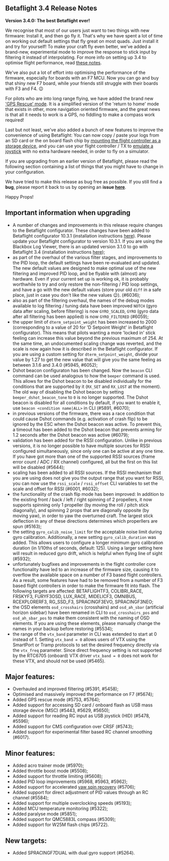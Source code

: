 ## Betaflight 3.4 Release Notes

**Version 3.4.0: The best Betaflight ever!**

We recognise that most of our users just want to two things with new firmware: Install it, and then go fly it. That's why we have spent a lot of time on working out default settings that fly great on most quads. Just install it and try for yourself! To make your craft fly even better, we've added a brand-new, experimental mode to improve the response to stick input by filtering it instead of interpolating. For more info on setting up 3.4 to optimise flight performance, read [these notes](https://github.com/betaflight/betaflight/wiki/Tuning-Tips-for-Betaflight-3.4).

We've also put a lot of effort into optimising the performance of the firmware, especially for boards with an F7 MCU. Now you can go and buy that shiny new F7 board, while your friends still struggle with their boards with F3 and F4. :wink:

For pilots who are into long range flying, we have added the brand new ['GPS Rescue' mode](https://github.com/betaflight/betaflight/wiki/GPS-rescue-mode). It is a simplified version of the 'return to home' mode that exists in other, more navigation oriented firmware, and the great news is that all it needs to work is a GPS, no fiddling to make a compass work required!

Last but not least, we've also added a bunch of new features to improve the convenience of using Betaflight: You can now copy / paste your logs from an SD card or the on board flash chip by [mounting the flight controller as a storage device](https://github.com/betaflight/betaflight/wiki/Mass-Storage-Device-(MSC)-Support), and you can use your flight controller / TX to [emulate a joystick](https://github.com/betaflight/betaflight/wiki/HID-Joystick-Support) with no extra hardware needed, in order to fly on a simulator.

If you are upgrading from an earlier version of Betaflight, please read the following section containing a list of things that you might have to change in your configuration.

We have tried to make this release as bug free as possible. If you still find a **bug**, please report it back to us by opening an **issue [here](https://github.com/betaflight/betaflight/issues)**.

Happy Props!


## Important information when upgrading

- A number of changes and improvements in this release require changes to the Betaflight configurator. These changes have been added to Betaflight configurator 10.3.1 (installation instructions [here](https://github.com/betaflight/betaflight-configurator#installation)). Please update your Betaflight configurator to version 10.3.1. If you are using the Blackbox Log Viewer, there is an updated version 3.1.0 to go with Betaflight 3.4 (installation instructions [here](https://github.com/betaflight/blackbox-log-viewer#installation));
- as part of the overhaul of the various filter stages, and improvements to the PID loop, the default settings have been re-evaluated and updated. The new default values are designed to make optimal use of the new filtering and improved PID loop, and be flyable with (almost) any hardware. Even if your current set up is working ok, it is probably worthwhile to try and only restore the non-filtering / PID loop settings, and have a go with the new default values (store your old `diff` in a safe place, just in case you don't like the new values :wink:). (#6036);
- also as part of the filtering overhaul, the names of the debug modes available to log filtering / tuning data have been improved `NOTCH` (gyro data after scaling, before filtering) is now `GYRO_SCALED`, `GYRO` (gyro data after all filtering has been applied) is now `GYRO_FILTERED` (#6059);
- the upper limit of `dterm_setpoint_weight` has been increased to 2000 (corresponding to a value of 20 for 'D Setpoint Weight' in Betaflight configurator). This means that pilots wanting a more 'locked in' stick feeling can increase this value beyond the previous maximum of 254. At the same time, an undocumented scaling change was reverted, and the scale is now again how it is described in the Betaflight configurator. If you are using a custom setting for `dterm_setpoint_weight`, divide your value by 1.27 to get the new value that will give you the same feeling as between 3.1.6 and 3.4.0 (#5945, #6052);
- Dshot beacon configuraton has been changed. Now the `beacon` CLI command can be used analogous to how the `beeper` command is used. This allows for the Dshot beacon to be disabled individually for the conditions that are supported by it (`RX_SET` and `RX_LOST` at the moment). The old way of disabling the Dshot beacon by setting `beeper_dshot_beacon_tone` to `0` is no longer supported. The Dshot beacon is disabled for all conditions by default, if you want to enable it, use `beacon <condition name|ALL>` in CLI (#5891, #6070);
- in previous versions of the firmware, there was a race condition that could cause Dshot commands (e.g. activation of crash flip) to be ignored by the ESC when the Dshot beacon was active. To prevent this, a timeout has been added to the Dshot beacon that prevents arming for 1.2 seconds after the Dshot beacon was active (#6079);
- validation has been added for the RSSI configuration. Unlike in previous versions, it is no longer possible to have multiple sources for RSSI configured simultaneously, since only one can be active at any one time. If you have got more than one of the supported RSSI sources (frame error count / ADC / RX channel) configured, all but the first on this list will be disabled (#5644);
- scaling has been added to all RSSI sources. If the RSSI mechanism that you are using does not give you the output range that you want for RSSI, you can now use the `rssi_scale` / `rssi_offset` CLI variables to set the scale and offset for RSSI (#6001, #6032);
- the functionality of the crash flip mode has been improved: In addition to the existing front / back / left / right spinning of 2 propellers, it now supports spinning only 1 propeller (by moving the roll / pitch stick diagonally), and spinning 2 props that are diagonally opposite (by moving yaw), in order to yaw the overturned craft. The largest stick deflection in any of these directions determines which properllers are spun (#5163);
- the setting `gyro_calib_noise_limit` for the acceptable noise limit during gyro calibration. Additionally, a new setting `gyro_calib_duration` was added. This allows users to configure a longer minimum gyro calibration duration (in 1/10ths of seconds, default: 125). Using a larger setting here will result in reduced gyro drift, which is helpful when flying line of sight (#5932);
- unfortunately bugfixes and improvements in the flight controller core functionality have led to an increase of the firmware size, causing it to overflow the available space on a number of F3 based flight controllers. As a result, some features have had to be removed from a number of F3 based flight controllers in order to make the firmware fit into flash. The following targets are affected: BETAFLIGHTF3, COLIBRI\_RACE, FRSKYF3, FURYF3OSD, LUX\_RACE, MIDELICF3, OMNIBUS, RCEXPLORERF3, RG\_SSD\_F3, SPRACINGF3EVO, SPRACINGF3NEO;
- the OSD elements `osd_crosshairs` (crosshairs) and `osd_ah_sbar` (artificial horizon sidebar) have been renamed in CLI to `osd_crosshairs_pos` and `osd_ah_sbar_pos` to make them consistent with the naming of OSD elements. If you are using these elements, please manually change the names in your backup before restoring (#5534);
- the range of the `vtx_band` parameter in CLI was extended to start at 0 instead of 1. Setting `vtx_band = 0` allows users of VTX using the SmartPort or Tramp protocols to set the desired frequency directly via the `vtx_freq` parameter. Since direct frequency setting is not supported by the RTC6705 (onboard) VTX driver `vtx_band = 0` does not work for these VTX, and should not be used (#5465).


## Major features:

- Overhauled and improved filtering (#5391, #5458);
- Optimised and massively improved the performance on F7 (#5674);
- Added GPS rescue mode (#5753, #5764);
- Added support for accessing SD card / onboard flash as USB mass storage device (MSC) (#5443, #5629, #5650);
- Added support for reading RC input as USB joystick (HID) (#5478, #5596);
- Added support for CMS configuration over CRSF (#5743);
- Added support for experimental filter based RC channel smoothing (#6017).


## Minor features:

- Added acro trainer mode (#5970);
- Added throttle boost mode (#5508);
- Added support for throttle limiting (#5608);
- Added PID loop improvements (#5968, #5963, #5962);
- Added support for accelerated [yaw spin recovery](https://github.com/betaflight/betaflight/wiki/Yaw-Spin-Recovery-and-Gyro-Overflow-Detect) (#5706);
- Added support for direct adjustment of PID values through an RC channel (#5584);
- Added support for multiple overclocking speeds (#5193);
- Added MCU temperature monitoring (#5322);
- Added paralyse mode (#5851);
- Added support for QMC5883L compass (#5309);
- Added support for W25M flash chips (#5722).


## New targets:

- Added SPRACINGF7DUAL with dual gyro support (#5264).
